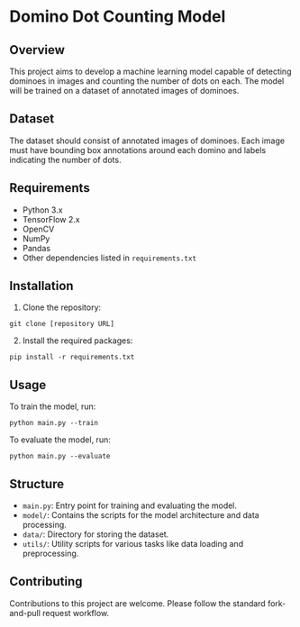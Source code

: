 # Domino Dot Counting Model

## Overview
This project aims to develop a machine learning model capable of detecting dominoes in images and counting the number of dots on each. The model will be trained on a dataset of annotated images of dominoes.

## Dataset
The dataset should consist of annotated images of dominoes. Each image must have bounding box annotations around each domino and labels indicating the number of dots.

## Requirements
- Python 3.x
- TensorFlow 2.x
- OpenCV
- NumPy
- Pandas
- Other dependencies listed in `requirements.txt`

## Installation
1. Clone the repository:
   
```git clone [repository URL]```

2. Install the required packages:

```pip install -r requirements.txt```

## Usage
To train the model, run:

```python main.py --train```

To evaluate the model, run:

```python main.py --evaluate```

## Structure
- `main.py`: Entry point for training and evaluating the model.
- `model/`: Contains the scripts for the model architecture and data processing.
- `data/`: Directory for storing the dataset.
- `utils/`: Utility scripts for various tasks like data loading and preprocessing.

## Contributing
Contributions to this project are welcome. Please follow the standard fork-and-pull request workflow.
